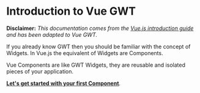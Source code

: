 # Introduction to Vue GWT

**Disclaimer:** *This documentation comes from the [Vue.js introduction guide](https://vuejs.org/v2/guide/) and has been adapted to Vue GWT.*

If you already know GWT then you should be familiar with the concept of Widgets.
In Vue.js the equivalent of Widgets are Components.

Vue Components are like GWT Widgets, they are reusable and isolated pieces of your application.


**[Let's get started with your first Component](./your-first-component.md)**.